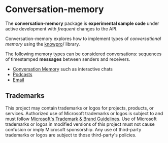 # Conversation-memory

The **conversation-memory** package is **experimental sample code** under active development with _frequent_ changes to the API.

Conversation-memory explores how to implement types of _conversational memory_ using the [knowpro](../../knowPro/README.md)/ library.

The following memory types can be considered conversations: sequences of timestamped **messages** between senders and receivers.

- [Conversation Memory](./src/conversationMemory.ts) such as interactive chats
- [Podcasts](./src/podcast.ts)
- [Email](./src/emailMemory.ts)

## Trademarks

This project may contain trademarks or logos for projects, products, or services. Authorized use of Microsoft
trademarks or logos is subject to and must follow
[Microsoft's Trademark & Brand Guidelines](https://www.microsoft.com/en-us/legal/intellectualproperty/trademarks/usage/general).
Use of Microsoft trademarks or logos in modified versions of this project must not cause confusion or imply Microsoft sponsorship.
Any use of third-party trademarks or logos are subject to those third-party's policies.
